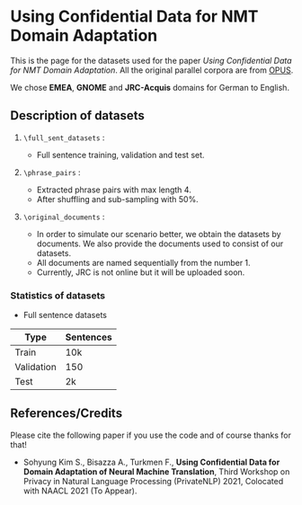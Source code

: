 # Using Confidential Data for NMT Domain Adaptation

This is the page for the datasets used for the paper _Using Confidential Data for NMT Domain Adaptation_.
All the original parallel corpora are from [OPUS](https://opus.nlpl.eu/).

We chose **EMEA**, **GNOME** and **JRC-Acquis** domains for German to English. 



## Description of datasets


1. `\full_sent_datasets` :
    - Full sentence training, validation and test set. 
    
2. `\phrase_pairs` :
    - Extracted phrase pairs with max length 4.
    - After shuffling and sub-sampling with 50%. 

3. `\original_documents` :
    - In order to simulate our scenario better, we obtain the datasets by documents.
    We also provide the documents used to consist of our datasets.
    - All documents are named sequentially from the number 1.
    - Currently, JRC is not online but it will be uploaded soon.


### Statistics of datasets


- Full sentence datasets

Type |  Sentences 
---|---
Train | 10k
Validation | 150
Test | 2k


## References/Credits
Please cite the following paper if you use the code and of course thanks for that!

* Sohyung Kim S., Bisazza A., Turkmen F., **Using Confidential Data for Domain Adaptation of Neural Machine Translation**, Third Workshop on Privacy in Natural Language Processing (PrivateNLP) 2021, Colocated with NAACL 2021  (To Appear).
